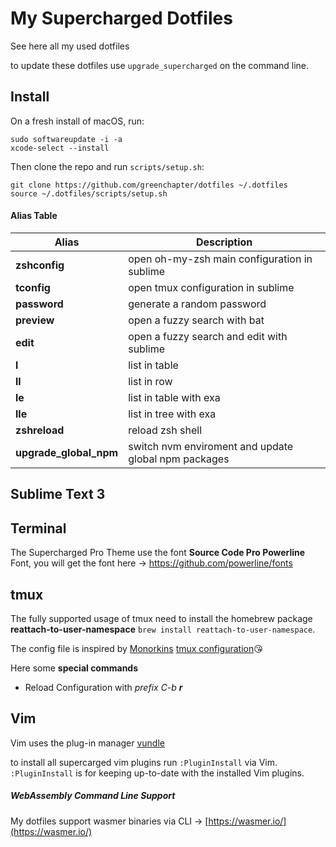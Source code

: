 # My Supercharged Dotfiles
See here all my used dotfiles

to update these dotfiles use `upgrade_supercharged` on the command line.


## Install

On a fresh install of macOS, run:

```
sudo softwareupdate -i -a
xcode-select --install
```


Then clone the repo and run `scripts/setup.sh`:

```
git clone https://github.com/greenchapter/dotfiles ~/.dotfiles
source ~/.dotfiles/scripts/setup.sh
```


#### Alias Table
| Alias  | Description |
|--------|-------------|
|**zshconfig** |open oh-my-zsh main configuration in sublime|
|**tconfig**|open tmux configuration in sublime|
|**password**|generate a random password|
|**preview**|open a fuzzy search with bat|
|**edit**|open a fuzzy search and edit with sublime|
|**l**|list in table|
|**ll**|list in row|
|**le**|list in table with exa|
|**lle**|list in tree with exa|
|**zshreload**|reload zsh shell|
|**upgrade_global_npm**|switch nvm enviroment and update global npm packages|

## Sublime Text 3

## Terminal
The Supercharged Pro Theme use the font **Source Code Pro Powerline** Font, you will get the font here → https://github.com/powerline/fonts

## tmux
The fully supported usage of tmux need to install the homebrew package **reattach-to-user-namespace** `brew install reattach-to-user-namespace`.

The config file is inspired by [Monorkins](https://github.com/monorkin) [tmux configuration](https://github.com/monorkin/dotfiles/blob/417fd14199a7470c5e924c0f5567b3987632047c/tmux.conf)😘

Here some **special commands**

* Reload Configuration with *prefix C-b **r***

## Vim

Vim uses the plug-in manager [vundle](https://github.com/VundleVim/Vundle.vim)

to install all supercarged vim plugins run `:PluginInstall` via Vim. `:PluginInstall` is for keeping up-to-date with the installed Vim plugins.

##### WebAssembly Command Line Support
My dotfiles support wasmer binaries via CLI → [https://wasmer.io/](https://wasmer.io/)
